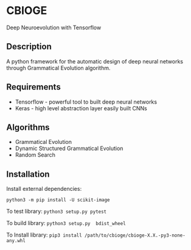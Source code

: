 # CBIOGE

Deep Neuroevolution with Tensorflow

## Description

A python framework for the automatic design of deep neural networks through Grammatical Evolution algorithm.

## Requirements

* Tensorflow - powerful tool to built deep neural networks
* Keras - high level abstraction layer easily built CNNs

## Algorithms

* Grammatical Evolution
* Dynamic Structured Grammatical Evolution
* Random Search

## Installation

Install external dependencies:

`python3 -m pip install -U scikit-image`

To test library: `python3 setup.py pytest`

To build library: `python3 setup.py  bdist_wheel`

To Install library: `pip3 install /path/to/cbioge/cbioge-X.X.-py3-none-any.whl`
